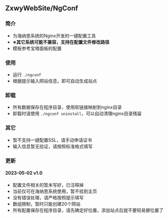 ## ZxwyWebSite/NgConf
### 简介
+ 为海纳思系统的Nginx开发的一键配置工具
+ **※其它系统可能不兼容，支持在配置文件修改路径**
+ 模板参考宝塔面板的配置

### 使用
+ 运行 `./ngconf`
+ 根据提示输入网站信息，即可自动生成站点

### 卸载
+ 所有数据保存在程序目录，使用软链接映射到nginx目录
+ 卸载时请使用 `./ngconf uninstall`，可以自动清理nginx目录残留

### 其它
+ 暂不支持一键配置SSL，请手动申请证书
+ 输入信息暂无验证，请按照标准格式填写

### 更新
#### 2023-05-02 v1.0
+ 配置文件相关的暂未写好，已注释掉
+ 当前仅可在海纳思系统使用，暂不挂到主页
+ 没有错误处理，请严格按照提示填写
+ 数组限制，暂时只能创建20个网站
+ 所有配置保存在程序目录，请先确定好位置，添加站点后就不要轻易挪位置了
